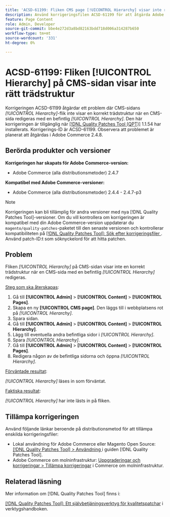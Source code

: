 ```yaml
---
title: 'ACSD-61199: Fliken CMS page [!UICONTROL Hierarchy] visar inte rätt trädstruktur'
description: Använd korrigeringsfilen ACSD-61199 för att åtgärda Adobe Commerce-problemet där CMS sidas *[!UICONTROL Hierarchy]*-flik inte visar rätt trädstruktur när du redigerar en CMS-sida med en befintlig *[!UICONTROL Hierarchy]*.
feature: Page Content
role: Admin, Developer
source-git-commit: bbe4e272d3a8bd82163bdd718d006a314287b650
workflow-type: tm+mt
source-wordcount: '331'
ht-degree: 0%

---
```


# ACSD-61199: Fliken [!UICONTROL Hierarchy] på CMS-sidan visar inte rätt trädstruktur

Korrigeringen ACSD-61199 åtgärdar ett problem där CMS-sidans *[!UICONTROL Hierarchy]*-flik inte visar en korrekt trädstruktur när en CMS-sida redigeras med en befintlig *[!UICONTROL Hierarchy]*. Den här korrigeringen är tillgänglig när [[!DNL Quality Patches Tool (QPT)]](/help/tools/quality-patches-tool/quality-patches-tool-to-self-serve-quality-patches.md) 1.1.54 har installerats. Korrigerings-ID är ACSD-61199. Observera att problemet är planerat att åtgärdas i Adobe Commerce 2.4.8.

## Berörda produkter och versioner

**Korrigeringen har skapats för Adobe Commerce-version:**

* Adobe Commerce (alla distributionsmetoder) 2.4.7

**Kompatibel med Adobe Commerce-versioner:**

* Adobe Commerce (alla distributionsmetoder) 2.4.4 - 2.4.7-p3

>[!NOTE]
>
>Korrigeringen kan bli tillämplig för andra versioner med nya [!DNL Quality Patches Tool]-versioner. Om du vill kontrollera om korrigeringen är kompatibel med din Adobe Commerce-version uppdaterar du `magento/quality-patches`-paketet till den senaste versionen och kontrollerar kompatibiliteten på [[!DNL Quality Patches Tool]: Sök efter korrigeringsfiler ](https://experienceleague.adobe.com/tools/commerce-quality-patches/index.html). Använd patch-ID:t som söknyckelord för att hitta patchen.

## Problem

Fliken *[!UICONTROL Hierarchy]* på CMS-sidan visar inte en korrekt trädstruktur när en CMS-sida med en befintlig *[!UICONTROL Hierarchy]* redigeras.

<u>Steg som ska återskapas</u>:

1. Gå till **[!UICONTROL Admin]** > **[!UICONTROL Content]** > **[!UICONTROL Pages]**.
1. Skapa en ny **[!UICONTROL CMS page]**. Den läggs till i webbplatsens rot på *[!UICONTROL Hierarchy]*.
1. Spara sidan.
1. Gå till **[!UICONTROL Admin]** > **[!UICONTROL Content]** > **[!UICONTROL Hierarchy]**.
1. Lägg till eventuella andra befintliga sidor i *[!UICONTROL Hierarchy]*.
1. Spara *[!UICONTROL Hierarchy]*.
1. Gå till **[!UICONTROL Admin]** > **[!UICONTROL Content]** > **[!UICONTROL Pages]**.
1. Redigera någon av de befintliga sidorna och öppna *[!UICONTROL Hierarchy]*.

<u>Förväntade resultat</u>:

*[!UICONTROL Hierarchy]* läses in som förväntat.

<u>Faktiska resultat</u>:

*[!UICONTROL Hierarchy]* har inte lästs in på fliken.

## Tillämpa korrigeringen

Använd följande länkar beroende på distributionsmetod för att tillämpa enskilda korrigeringsfiler:

* Lokal användning för Adobe Commerce eller Magento Open Source: [[!DNL Quality Patches Tool] > Användning ](/help/tools/quality-patches-tool/usage.md) i guiden [!DNL Quality Patches Tool].
* Adobe Commerce om molninfrastruktur: [Uppgraderingar och korrigeringar > Tillämpa korrigeringar](https://experienceleague.adobe.com/docs/commerce-cloud-service/user-guide/develop/upgrade/apply-patches.html) i Commerce om molninfrastruktur.

## Relaterad läsning

Mer information om [!DNL Quality Patches Tool] finns i:

[[!DNL Quality Patches Tool]: Ett självbetjäningsverktyg för kvalitetspatchar](/help/tools/quality-patches-tool/quality-patches-tool-to-self-serve-quality-patches.md) i verktygshandboken.
